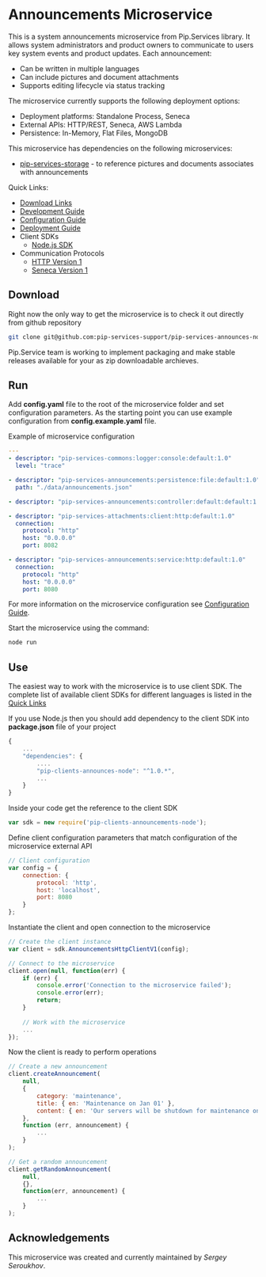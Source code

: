 # Announcements Microservice

This is a system announcements microservice from Pip.Services library. 
It allows system administrators and product owners to communicate to users key system events and product updates.
Each announcement:
- Can be written in multiple languages
- Can include pictures and document attachments
- Supports editing lifecycle via status tracking

The microservice currently supports the following deployment options:
* Deployment platforms: Standalone Process, Seneca
* External APIs: HTTP/REST, Seneca, AWS Lambda
* Persistence: In-Memory, Flat Files, MongoDB

This microservice has dependencies on the following microservices:
- [pip-services-storage](https://github.com/pip-services/pip-services-storage) - to reference pictures and documents associates with announcements

<a name="links"></a> Quick Links:

* [Download Links](doc/Downloads.md)
* [Development Guide](doc/Development.md)
* [Configuration Guide](doc/Configuration.md)
* [Deployment Guide](doc/Deployment.md)
* Client SDKs
  - [Node.js SDK](https://github.com/pip-services/pip-clients-announces-node)
* Communication Protocols
  - [HTTP Version 1](doc/HttpProtocolV1.md)
  - [Seneca Version 1](doc/SenecaProtocolV1.md)

## Download

Right now the only way to get the microservice is to check it out directly from github repository
```bash
git clone git@github.com:pip-services-support/pip-services-announces-node.git
```

Pip.Service team is working to implement packaging and make stable releases available for your 
as zip downloadable archieves.

## Run

Add **config.yaml** file to the root of the microservice folder and set configuration parameters.
As the starting point you can use example configuration from **config.example.yaml** file. 

Example of microservice configuration
```yaml
---
- descriptor: "pip-services-commons:logger:console:default:1.0"
  level: "trace"

- descriptor: "pip-services-announcements:persistence:file:default:1.0"
  path: "./data/announcements.json"

- descriptor: "pip-services-announcements:controller:default:default:1.0"

- descriptor: "pip-services-attachments:client:http:default:1.0"
  connection:
    protocol: "http"
    host: "0.0.0.0"
    port: 8082

- descriptor: "pip-services-announcements:service:http:default:1.0"
  connection:
    protocol: "http"
    host: "0.0.0.0"
    port: 8080
```
 
For more information on the microservice configuration see [Configuration Guide](Configuration.md).

Start the microservice using the command:
```bash
node run
```

## Use

The easiest way to work with the microservice is to use client SDK. 
The complete list of available client SDKs for different languages is listed in the [Quick Links](#links)

If you use Node.js then you should add dependency to the client SDK into **package.json** file of your project
```javascript
{
    ...
    "dependencies": {
        ....
        "pip-clients-announces-node": "^1.0.*",
        ...
    }
}
```

Inside your code get the reference to the client SDK
```javascript
var sdk = new require('pip-clients-announcements-node');
```

Define client configuration parameters that match configuration of the microservice external API
```javascript
// Client configuration
var config = {
    connection: {
        protocol: 'http',
        host: 'localhost', 
        port: 8080
    }
};
```

Instantiate the client and open connection to the microservice
```javascript
// Create the client instance
var client = sdk.AnnouncementsHttpClientV1(config);

// Connect to the microservice
client.open(null, function(err) {
    if (err) {
        console.error('Connection to the microservice failed');
        console.error(err);
        return;
    }
    
    // Work with the microservice
    ...
});
```

Now the client is ready to perform operations
```javascript
// Create a new announcement
client.createAnnouncement(
    null,
    { 
        category: 'maintenance',
        title: { en: 'Maintenance on Jan 01' },
        content: { en: 'Our servers will be shutdown for maintenance on Jan 01' }
    },
    function (err, announcement) {
        ...
    }
);
```

```javascript
// Get a random announcement
client.getRandomAnnouncement(
    null,
    {},
    function(err, announcement) {
        ...    
    }
);
```    

## Acknowledgements

This microservice was created and currently maintained by *Sergey Seroukhov*.

